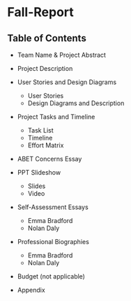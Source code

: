 # Fall-Report

## Table of Contents

 * Team Name & Project Abstract
 * Project Description

 * User Stories and Design Diagrams
     - User Stories
     - Design Diagrams and Description
 * Project Tasks and Timeline
     - Task List
     - Timeline
     - Effort Matrix
 * ABET Concerns Essay
 * PPT Slideshow
     - Slides
     - Video
 * Self-Assessment Essays
     - Emma Bradford
     - Nolan Daly
 * Professional Biographies
     - Emma Bradford
     - Nolan Daly
 * Budget (not applicable)
 * Appendix
